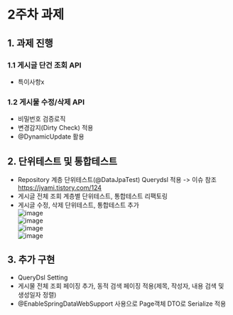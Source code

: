 # 2주차 과제

## 1. 과제 진행

### 1.1 게시글 단건 조회 API
- 특이사항x

### 1.2 게시물 수정/삭제 API
- 비밀번호 검증로직
- 변경감지(Dirty Check) 적용
- @DynamicUpdate 활용

## 2. 단위테스트 및 통합테스트
- Repository 계층 단위테스트(@DataJpaTest) Querydsl 적용
    -> 이슈 참조 https://jyami.tistory.com/124
- 게시글 전체 조회 계층별 단위테스트, 통합테스트 리팩토링
- 게시글 수정, 삭제 단위테스트, 통합테스트 추가
<br/>![image](https://github.com/user-attachments/assets/526d051a-0503-471e-963e-c3cec8c4e2bb)
<br/>![image](https://github.com/user-attachments/assets/2885c0b4-59e7-45ee-b10b-3b4bef88338d)
<br/>![image](https://github.com/user-attachments/assets/5183ef54-ff1c-4869-a854-c4ce6c58db09)
<br/>![image](https://github.com/user-attachments/assets/fae5043c-bc3c-4c62-afe6-07d1a43567b4)


## 3. 추가 구현
- QueryDsl Setting
- 게시물 전체 조회 페이징 추가, 동적 검색 페이징 적용(제목, 작성자, 내용 검색 및 생성일자 정렬)
- @EnableSpringDataWebSupport 사용으로 Page객체 DTO로 Serialize 적용




